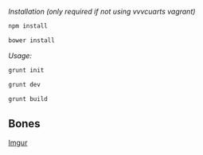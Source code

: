 *Installation (only required if not using vvvcuarts vagrant)*
```bash
npm install
```

```bash
bower install
```

*Usage:*

```bash
grunt init
```

```bash
grunt dev
```

```bash
grunt build
```

## Bones
[Imgur](http://i.imgur.com/YuP1ruw.gifv)



